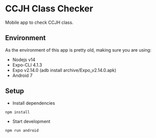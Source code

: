 # CCJH Class Checker

Mobile app to check CCJH class.

## Environment

As the environment of this app is pretty old, making sure you are using:

- Nodejs v14
- Expo-CLI 4.1.3
- Expo v2.14.0 (adb install archive/Expo_v2.14.0.apk)
- Android 7

## Setup

- Install dependencies

```bash
npm install
```

- Start development

```bash
npm run android
```
